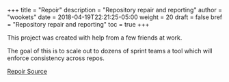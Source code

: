 +++
title = "Repoir"
description = "Repository repair and reporting"
author = "wookets"
date = 2018-04-19T22:21:25-05:00
weight = 20
draft = false
bref = "Repository repair and reporting"
toc = true
+++

This project was created with help from a few friends at work. 

The goal of this is to scale out to dozens of sprint teams a tool which will enforce consistency across repos. 

[Repoir Source](https://github.com/repoir)